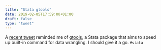 ```yaml
---
title: "Stata gtools"
date: 2019-02-05T17:59:00+01:00
draft: false
type: "tweet"
---
```


A [recent tweet](https://twitter.com/nickchk/status/1092191876260589568) reminded me of [gtools](https://github.com/mcaceresb/stata-gtools), a Stata package that aims to speed up
built-in command for data wrangling. I should give it a go. `#stata`
